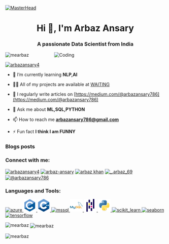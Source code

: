 [![MasterHead](https://imgs.search.brave.com/fBbsZi8oh1uMBISloELmCzEIc_1aZo_9QLAxvpVFrpI/rs:fit:500:0:0/g:ce/aHR0cHM6Ly9tZWRp/YTEudGVub3IuY29t/L20vWEtTQVZiY2Zk/N3NBQUFBQy9kaXNj/b3JkLWJhbmVyLWRp/c2NvcmQtcHJvZmls/ZS5naWY.jpeg)](https://mearbaz.io)
<h1 align="center">Hi 👋, I'm Arbaz Ansary</h1>
<h3 align="center">A passionate Data Scientist from India</h3>
<img align="right" alt="Coding" width="350" src="https://imgs.search.brave.com/j_ROG9WfBrqcMJIDzRWTbCjMg1OdXpalm9VC90U7TA4/rs:fit:500:0:0/g:ce/aHR0cHM6Ly9tZWRp/YS50ZW5vci5jb20v/MnVuSGt1b01MaGNB/QUFBZC9kYXRhLWNv/ZGUuZ2lm.jpeg">

<p align="left"> <img src="https://komarev.com/ghpvc/?username=mearbaz&label=Profile%20views&color=0e75b6&style=flat" alt="mearbaz" /> </p>

<p align="left"> <a href="https://twitter.com/arbazansary4" target="blank"><img src="https://img.shields.io/twitter/follow/arbazansary4?logo=twitter&style=for-the-badge" alt="arbazansary4" /></a> </p>

- 🌱 I’m currently learning **NLP,AI**

- 👨‍💻 All of my projects are available at [WAITING](WAITING)

- 📝 I regularly write articles on [https://medium.com/@arbazansary786](https://medium.com/@arbazansary786)

- 💬 Ask me about **ML,SQL,PYTHON**

- 📫 How to reach me **arbazansary786@gmail.com**

- ⚡ Fun fact **I think I am FUNNY**

### Blogs posts
<!-- BLOG-POST-LIST:START -->
<!-- BLOG-POST-LIST:END -->

<h3 align="left">Connect with me:</h3>
<p align="left">
<a href="https://twitter.com/arbazansary4" target="blank"><img align="center" src="https://raw.githubusercontent.com/rahuldkjain/github-profile-readme-generator/master/src/images/icons/Social/twitter.svg" alt="arbazansary4" height="30" width="40" /></a>
<a href="https://linkedin.com/in/arbaz-ansary" target="blank"><img align="center" src="https://raw.githubusercontent.com/rahuldkjain/github-profile-readme-generator/master/src/images/icons/Social/linked-in-alt.svg" alt="arbaz-ansary" height="30" width="40" /></a>
<a href="https://fb.com/arbaz khan" target="blank"><img align="center" src="https://raw.githubusercontent.com/rahuldkjain/github-profile-readme-generator/master/src/images/icons/Social/facebook.svg" alt="arbaz khan" height="30" width="40" /></a>
<a href="https://instagram.com/_.arbaz_69" target="blank"><img align="center" src="https://raw.githubusercontent.com/rahuldkjain/github-profile-readme-generator/master/src/images/icons/Social/instagram.svg" alt="_.arbaz_69" height="30" width="40" /></a>
<a href="https://medium.com/@arbazansary786" target="blank"><img align="center" src="https://raw.githubusercontent.com/rahuldkjain/github-profile-readme-generator/master/src/images/icons/Social/medium.svg" alt="@arbazansary786" height="30" width="40" /></a>
</p>

<h3 align="left">Languages and Tools:</h3>
<p align="left"> <a href="https://azure.microsoft.com/en-in/" target="_blank" rel="noreferrer"> <img src="https://www.vectorlogo.zone/logos/microsoft_azure/microsoft_azure-icon.svg" alt="azure" width="40" height="40"/> </a> <a href="https://www.cprogramming.com/" target="_blank" rel="noreferrer"> <img src="https://raw.githubusercontent.com/devicons/devicon/master/icons/c/c-original.svg" alt="c" width="40" height="40"/> </a> <a href="https://www.w3schools.com/cpp/" target="_blank" rel="noreferrer"> <img src="https://raw.githubusercontent.com/devicons/devicon/master/icons/cplusplus/cplusplus-original.svg" alt="cplusplus" width="40" height="40"/> </a> <a href="https://www.microsoft.com/en-us/sql-server" target="_blank" rel="noreferrer"> <img src="https://www.svgrepo.com/show/303229/microsoft-sql-server-logo.svg" alt="mssql" width="40" height="40"/> </a> <a href="https://www.mysql.com/" target="_blank" rel="noreferrer"> <img src="https://raw.githubusercontent.com/devicons/devicon/master/icons/mysql/mysql-original-wordmark.svg" alt="mysql" width="40" height="40"/> </a> <a href="https://pandas.pydata.org/" target="_blank" rel="noreferrer"> <img src="https://raw.githubusercontent.com/devicons/devicon/2ae2a900d2f041da66e950e4d48052658d850630/icons/pandas/pandas-original.svg" alt="pandas" width="40" height="40"/> </a> <a href="https://www.python.org" target="_blank" rel="noreferrer"> <img src="https://raw.githubusercontent.com/devicons/devicon/master/icons/python/python-original.svg" alt="python" width="40" height="40"/> </a> <a href="https://scikit-learn.org/" target="_blank" rel="noreferrer"> <img src="https://upload.wikimedia.org/wikipedia/commons/0/05/Scikit_learn_logo_small.svg" alt="scikit_learn" width="40" height="40"/> </a> <a href="https://seaborn.pydata.org/" target="_blank" rel="noreferrer"> <img src="https://seaborn.pydata.org/_images/logo-mark-lightbg.svg" alt="seaborn" width="40" height="40"/> </a> <a href="https://www.tensorflow.org" target="_blank" rel="noreferrer"> <img src="https://www.vectorlogo.zone/logos/tensorflow/tensorflow-icon.svg" alt="tensorflow" width="40" height="40"/> </a> </p>

<p><img align="left" src="https://github-readme-stats.vercel.app/api/top-langs?username=mearbaz&show_icons=true&locale=en&layout=compact" alt="mearbaz" /></p>

<p>&nbsp;<img align="center" src="https://github-readme-stats.vercel.app/api?username=mearbaz&show_icons=true&locale=en" alt="mearbaz" /></p>

<p><img align="center" src="https://github-readme-streak-stats.herokuapp.com/?user=mearbaz&" alt="mearbaz" /></p>

